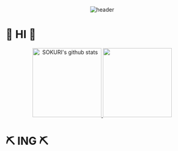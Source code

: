 <div align="center">
  <img src="https://capsule-render.vercel.app/api?type=rounded&color=gradient&customColorList=3&text=🌱%20🐰%20🌱&animation=scaleIn&fontSize=40&fontAlignY=50&fontAlign=50&height=180" alt="header">
</div>

# 🌼 HI 🌼


<p align="center">
  <a href="https://github.com/hhzzk">
    <img height="180" src="https://github-readme-stats.vercel.app/api?username=hhzzk&show_icons=true&include_all_commits=true&hide_border=true&bg_color=30,82c3d7,68b6f0,bfe49f&title_color=fff&text_color=fff" alt="SOKURI's github stats" />
  </a>
  <a href="https://github.com/hhzzk">
    <img height="180" src="https://github-readme-stats.vercel.app/api/top-langs/?username=hhzzk&layout=compact&hide_border=true&bg_color=30,68b6f0,82c3d7&title_color=fff&text_color=fff" />
  </a>
</p>

# ⛏️ ING ⛏️



